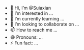 - 👋 Hi, I’m @Suiaxian
- 👀 I’m interested in ...
- 🌱 I’m currently learning ...
- 💞️ I’m looking to collaborate on ...
- 📫 How to reach me ...
- 😄 Pronouns: ...
- ⚡ Fun fact: ...

<!---
Suiaxian/Suiaxian is a ✨ special ✨ repository because its `README.md` (this file) appears on your GitHub profile.
You can click the Preview link to take a look at your changes.
--->
